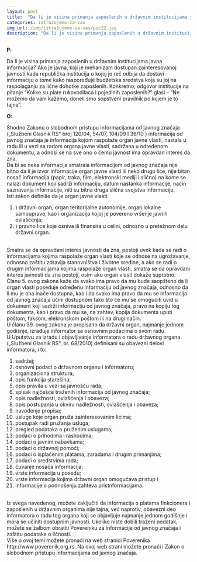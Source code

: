 ```yaml
---
layout: post
title:  "Da li je visina primanja zaposlenih u državnim institucijama javna informacija?"
categories: istrazujemo-za-vas
img_url: /img/istražujemo-za-vas/pic22.jpg
description: "Da li je visina primanja zaposlenih u državnim institucijama javna informacija? Ako je javna, koji je mehanizam dostupan zainteresovanoj javnosti kada republička institucija o kojoj je reč odbija da dostavi informaciju o tome kako raspoređuje budžetska sredstva koja su joj na raspolaganju za lične dohotke zaposlenih. Konkretno, odgovor institucije na pitanje “Kolike su plate rukovodilaca i pojedinih zaposlenih?” glasi – “Ne možemo da vam kažemo, doneli smo sopstveni pravilnik po kojem je to tajna”."
---
```


**P:**
<div class="justify">
Da li je visina primanja zaposlenih u državnim institucijama javna informacija? Ako je javna, koji je mehanizam dostupan zainteresovanoj javnosti kada republička institucija o kojoj je reč odbija da dostavi informaciju o tome kako raspoređuje budžetska sredstva koja su joj na raspolaganju za lične dohotke zaposlenih. Konkretno, odgovor institucije na pitanje “Kolike su plate rukovodilaca i pojedinih zaposlenih?” glasi – “Ne možemo da vam kažemo, doneli smo sopstveni pravilnik po kojem je to tajna”.</div>


**O:**
<div class="justify">
Shodno Zakonu o slobodnom pristupu informacijama od javnog značaja („Službeni Glasnik RS“ broj 120/04, 54/07, 104/09 I 36/10 ) informacija od javnog značaja je informacija kojom raspolaže organ javne vlasti, nastala u radu ili u vezi sa radom organa javne vlasti, sadržana u određenom dokumentu, a odnosi se na sve ono o čemu javnost ima opravdan interes da zna.<br/>
Da bi se neka informacija smatrala informacijom od javnog značaja nije bitno da li je izvor informacije organ javne vlasti ili neko drugo lice, nije bitan nosač informacija (papir, traka, film, elektronski mediji i slično) na kome se nalazi dokument koji sadrži informaciju, datum nastanka informacije, način saznavanja informacije, niti su bitna druga slična svojstva informacije.<br/>
Isti zakon definiše da je organ javne vlasti:<br/>
<ol>
<li>) državni organ, organ teritorijalne autonomije, organ lokalne samouprave, kao i organizacija kojoj je povereno vršenje javnih ovlašćenja;</li>
<li>) pravno lice koje osniva ili finansira u celini, odnosno u pretežnom delu državni organ.</li></ol> <br/>
Smatra se da opravdani interes javnosti da zna, postoji uvek kada se radi o informacijama kojima raspolaže organ vlasti koje se odnose na ugrožavanje, odnosno zaštitu zdravlja stanovništva i životne sredine, a ako se radi o drugim informacijama kojima raspolaže organ vlasti, smatra se da opravdani interes javnosti da zna postoji, osim ako organ vlasti dokaže suprotno.<br/>
Članu 5. ovog zakona kaže da svako ima pravo da mu bude saopšteno da li organ vlasti poseduje određenu informaciju od javnog značaja, odnosno da li mu je ona inače dostupna, kao i da svako ima pravo da mu se informacija od javnog značaja učini dostupnom tako što će mu se omogućiti uvid u dokument koji sadrži informaciju od javnog značaja, pravo na kopiju tog dokumenta, kao i pravo da mu se, na zahtev, kopija dokumenta uputi poštom, faksom, elekronskom poštom ili na drugi način. <br/>
U članu 39. ovog zakona je propisano da državni organ, najmanje jednom godišnje, izrađuje informator sa osnovnim podacima o svom radu. <br/>
U Uputstvu za izradu i objavljivanje informatora o radu državnog organa („Službeni Glasnik RS“, br. 68/2010) definisani su obavezni delovi informatora, i to: <br/>
<ol>
<li>sadržaj; </li>
<li>osnovni podaci o državnom organu i informatoru; </li>
<li>organizaciona struktura; </li>
<li>opis funkcija starešina; </li>
<li>opis pravila u vezi sa javnošću rada; </li>
<li>spisak najčešće traženih informacija od javnog značaja; </li>
<li>opis nadležnosti, ovlašćenja i obaveza; </li>
<li>opis postupanja u okviru nadležnosti, ovlašćenja i obaveza; </li>
<li>navođenje propisa; </li>
<li>usluge koje organ pruža zainteresovanim licima; </li>
<li>postupak radi pružanja usluga; </li>
<li>pregled podataka o pruženim uslugama;</li>
<li>podaci o prihodima i rashodima; </li>
<li>podaci o javnim nabavkama; </li>
<li>podaci o državnoj pomoći; </li>
<li>podaci o isplaćenim platama, zaradama i drugim primanjima; </li>
<li>podaci o sredstvima rada; </li>
<li>čuvanje nosača informacija; </li>
<li>vrste informacija u posedu; </li>
<li>vrste informacija kojima državni organ omogućava pristup i </li>
<li>informacije o podnošenju zahteva pristnformacijama. </li>
</ol><br/>
Iz svega navedenog, možete zaključiti da informacija o platama finkcionera i zaposlenih u državnim organima nije tajna, već naprotiv, obavezni deo informatora o radu tog organa koji se objavljuje najmanje jednom godišnje i mora se učiniti dostupnim javnosti.
Ukoliko niste dobili traženi podatak, možete se žalbom obratiti Povereniku za informacije od javnog značaja i zaštitu podataka o ličnosti.<br/>
Više o ovoj temi možete pronaći na web stranici Poverenika http://www.poverenik.org.rs. Na ovoj web strani možete pronaći i Zakon o slobodnom pristupu informacijama od javnog značaja.
</div>